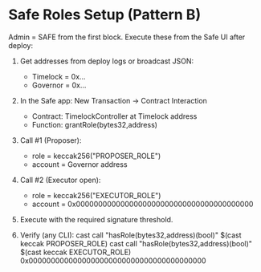 # Safe Roles Setup (Pattern B)
Admin = SAFE from the first block. Execute these from the Safe UI after deploy:

1) Get addresses from deploy logs or broadcast JSON:
   - Timelock = 0x...
   - Governor = 0x...

2) In the Safe app: New Transaction → Contract Interaction
   - Contract: TimelockController at Timelock address
   - Function: grantRole(bytes32,address)

3) Call #1 (Proposer):
   - role = keccak256("PROPOSER_ROLE")
   - account = Governor address

4) Call #2 (Executor open):
   - role = keccak256("EXECUTOR_ROLE")
   - account = 0x0000000000000000000000000000000000000000

5) Execute with the required signature threshold.

6) Verify (any CLI):
   cast call <Timelock> "hasRole(bytes32,address)(bool)" $(cast keccak PROPOSER_ROLE) <Governor>
   cast call <Timelock> "hasRole(bytes32,address)(bool)" $(cast keccak EXECUTOR_ROLE) 0x0000000000000000000000000000000000000000
